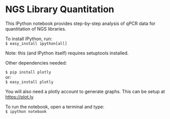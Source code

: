 NGS Library Quantitation
======

This IPython notebook provides step-by-step analysis of qPCR data for quantitation of NGS libraries.

To install IPython, run:  
`$ easy_install ipython[all]`

Note: this (and IPython itself) requires setuptools installed.

Other dependencies needed:

`$ pip install plotly`  
or:  
`$ easy_install plotly`

You will also need a plotly account to generate graphs. This can be setup at https://plot.ly

To run the notebook, open a terminal and type:  
`$ ipython notebook`  
